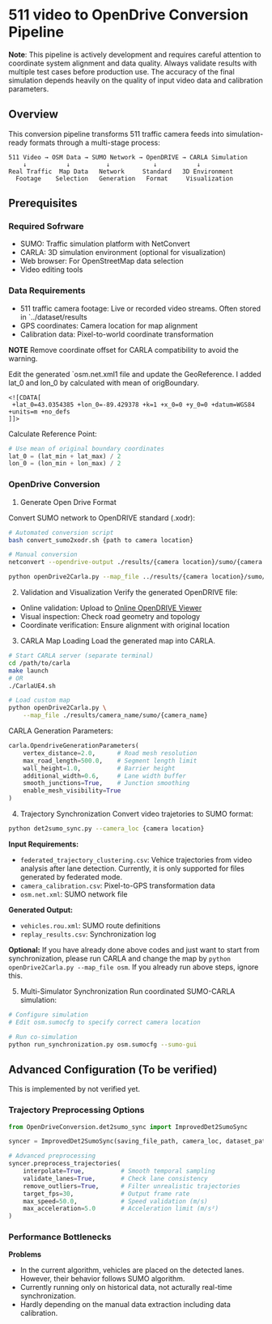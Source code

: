 # 511 video to OpenDrive Conversion Pipeline

**Note**: This pipeline is actively development and requires careful attention to coordinate system alignment and data quality. Always validate results with multiple test cases before production use. The accuracy of the final simulation depends heavily on the quality of input video data and calibration parameters.

## Overview

This conversion pipeline transforms 511 traffic camera feeds into simulation-ready formats through a multi-stage process:

```
511 Video → OSM Data → SUMO Network → OpenDRIVE → CARLA Simulation
    ↓           ↓          ↓            ↓           ↓
Real Traffic  Map Data   Network     Standard   3D Environment
  Footage    Selection   Generation   Format     Visualization
```

## Prerequisites

### Required Sofrware
- SUMO: Traffic simulation platform with NetConvert
- CARLA: 3D simulation environment (optional for visualization)
- Web browser: For OpenStreetMap data selection
- Video editing tools 

### Data Requirements
- 511 traffic camera footage: Live or recorded video streams. Often stored in `../dataset/results
- GPS coordinates: Camera location for map alignment
- Calibration data: Pixel-to-world coordinate transformation

**NOTE** Remove coordinate offset for CARLA compatibility to avoid the warning.

Edit the generated `osm.net.xml1 file and update the GeoReference. I added lat_0 and lon_0 by calculated with mean of origBoundary.
```
<![CDATA[
 +lat_0=43.0354385 +lon_0=-89.429378 +k=1 +x_0=0 +y_0=0 +datum=WGS84 +units=m +no_defs
]]>
```

Calculate Reference Point:
```python
# Use mean of original boundary coordinates
lat_0 = (lat_min + lat_max) / 2
lon_0 = (lon_min + lon_max) / 2
```

### OpenDrive Conversion

1. Generate Open Drive Format

Convert SUMO network to OpenDRIVE standard (.xodr):
```bash
# Automated conversion script
bash convert_sumo2xodr.sh {path to camera location}

# Manual conversion
netconvert --opendrive-output ./results/{camera location}/sumo/{camera location}.xodr --sumo-net-file ./results/{camera location}/sumo/{camera location}.net.xml --junctions.scurve-stretch 0.1

python openDrive2Carla.py --map_file ../results/{camera location}/sumo/{camera location}
```

2. Validation and Visualization
Verify the generated OpenDRIVE file:

- Online validation: Upload to [Online OpenDRIVE Viewer](https://odrviewer.io/)
- Visual inspection: Check road geometry and topology
- Coordinate verification: Ensure alignment with original location

3. CARLA Map Loading
Load the generated map into CARLA.

```bash
# Start CARLA server (separate terminal)
cd /path/to/carla
make launch
# OR 
./CarlaUE4.sh

# Load custom map
python openDrive2Carla.py \
    --map_file ./results/camera_name/sumo/{camera_name}
```

CARLA Generation Parameters:
```python
carla.OpendriveGenerationParameters(
    vertex_distance=2.0,      # Road mesh resolution
    max_road_length=500.0,    # Segment length limit
    wall_height=1.0,          # Barrier height
    additional_width=0.6,     # Lane width buffer
    smooth_junctions=True,    # Junction smoothing
    enable_mesh_visibility=True
)
```

4. Trajectory Synchronization
Convert video trajetories to SUMO format:
```bash
python det2sumo_sync.py --camera_loc {camera location}
```

**Input Requirements:**
- `federated_trajectory_clustering.csv`: Vehice trajectories from video analysis after lane detection. Currently, it is only supported for files generated by federated mode.
- `camera_calibration.csv`: Pixel-to-GPS transformation data
- `osm.net.xml`: SUMO network file

**Generated Output:**
- `vehicles.rou.xml`: SUMO route definitions
- `replay_results.csv`: Synchronization log

**Optional:**
If you have already done above codes and just want to start from synchronization, please run CARLA and change the map by `python openDrive2Carla.py --map_file osm`. If you already run above steps, ignore this.

5. Multi-Simulator Synchronization
Run coordinated SUMO-CARLA simulation:
```bash
# Configure simulation
# Edit osm.sumocfg to specify correct camera location

# Run co-simulation
python run_synchronization.py osm.sumocfg --sumo-gui 
```

## Advanced Configuration (To be verified)

This is implemented by not verified yet.

### Trajectory Preprocessing Options

```python
from OpenDriveConversion.det2sumo_sync import ImprovedDet2SumoSync

syncer = ImprovedDet2SumoSync(saving_file_path, camera_loc, dataset_path)

# Advanced preprocessing
syncer.preprocess_trajectories(
    interpolate=True,          # Smooth temporal sampling
    validate_lanes=True,       # Check lane consistency
    remove_outliers=True,      # Filter unrealistic trajectories
    target_fps=30,             # Output frame rate
    max_speed=50.0,            # Speed validation (m/s)
    max_acceleration=5.0       # Acceleration limit (m/s²)
)
```

### Performance Bottlenecks
**Problems**
- In the current algorithm, vehicles are placed on the detected lanes. However, their behavior follows SUMO algorithm.
- Currently running only on historical data, not acturally real-time synchronization.
- Hardly depending on the manual data extraction including data calibration.
